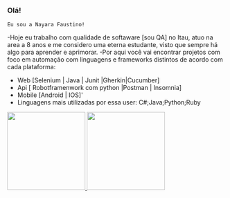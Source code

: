 ### Olá! 
    Eu sou a Nayara Faustino!

-Hoje eu trabalho com qualidade de softaware [sou QA] no Itau, atuo na area a 8 anos e me considero uma eterna estudante, visto que sempre há algo para aprender e aprimorar.
-Por aqui você vai encontrar projetos com foco em automação com linguagens e frameworks distintos de acordo com cada plataforma:
- Web     [Selenium | Java | Junit |Gherkin|Cucumber]
- Api     [ Robotframenwork com python |Postman | Insomnia]
- Mobile  [Android | IOS]'
- Linguagens mais utilizadas por essa user: C#;Java;Python;Ruby
  
 <div>
 <a href="https://github.com/nayaradof/nayaradof/edit/main/README.md">
 <img height="180em" src="https://github-readme-stats.vercel.app/api?username=nayaradof&show_icons=true&theme=dark&include_all_commits=true&count_private=true"/>
 <img height="180em" src="https://github-readme-stats.vercel.app/api/top-langs/?username=nayaradof&layout=compact&langs_count=16&theme=dark"/>
 </div>

          

          
 
  
